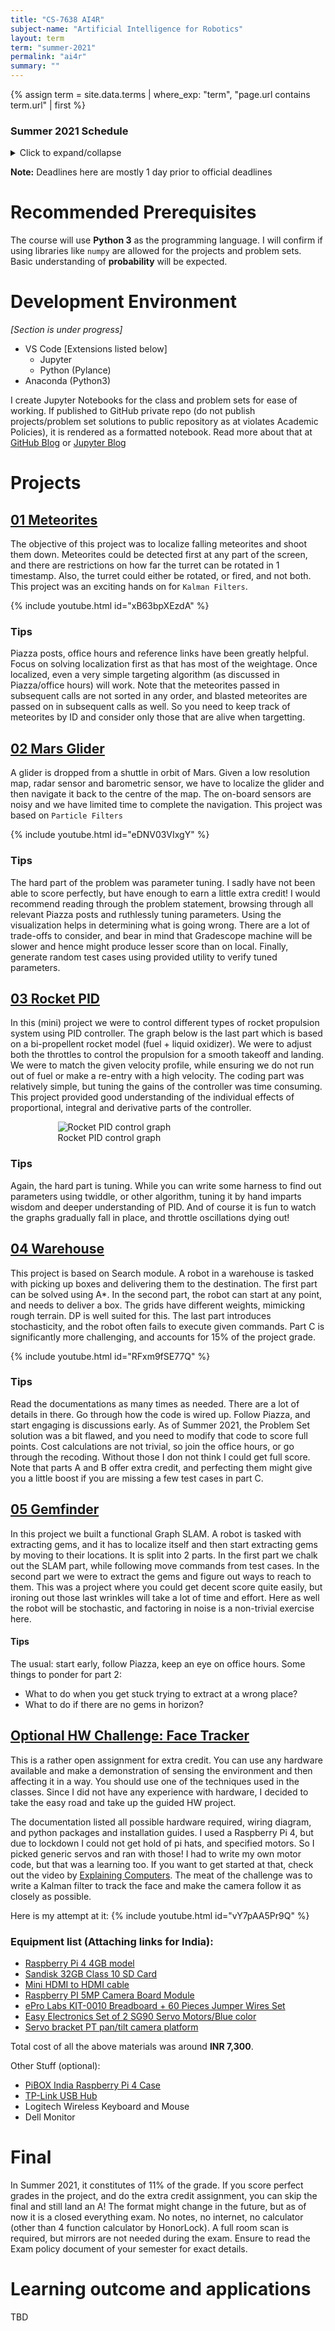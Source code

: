 ```yaml
---
title: "CS-7638 AI4R"
subject-name: "Artificial Intelligence for Robotics"
layout: term
term: "summer-2021"
permalink: "ai4r"
summary: ""
---
```


{% assign term = site.data.terms | where_exp: "term", "page.url contains term.url" | first %}

<div></div>

### Summer 2021 Schedule

<details>
    <summary>Click to expand/collapse</summary>

| Week #     | Deadline    | Name                         |
|:-----------| :---------: | :--------------------------- |
| 1          | 23-May-2021 | 📚 Localization              |
| 1          | 23-May-2021 | 📝 Problem Set 1             |
| 2          | 30-May-2021 | 📚 Kalman Filters            |
| 2          | 30-May-2021 | 📝 Problem Set 2             |
| 2          | 30-May-2021 | 📚 Particle Filters          |
| 2          | 30-May-2021 | 📚 Kinetic Bicycle Model 101 |
| 2          | 30-May-2021 | 📝 Problem Set 3             |
| 3          | 06-Jun-2021 | 💻 Kalman Filter Project     |
| 4          | 13-Jun-2021 | 📚 Search                    |
| 4          | 13-Jun-2021 | 📝 Problem Set 4             |
| 4          | 13-Jun-2021 | 📚 PID Control               |
| 4          | 13-Jun-2021 | 📝 Problem Set 5             |
| 5          | 20-Jun-2021 | 💻 Particle Filter Project   |
| 6          | 27-Jun-2021 | 📚 SLAM                      |
| 6          | 27-Jun-2021 | 📝 Problem Set 6             |
| 7          | 02-Jul-2021 | 💻 PID Mini-Project          |
| 8          | 11-Jul-2021 | 💻 Search Project            |
| 10         | 25-Jul-2021 | 💻 SLAM Project              |
| 11         | 31-Jul-2021 | ✒ Final                      |

 
</details>

**Note:** Deadlines here are mostly 1 day prior to official deadlines

# Recommended Prerequisites
The course will use **Python 3** as the programming language. I will confirm if using libraries like `numpy` are allowed for the projects and problem sets. Basic understanding of **probability** will be expected.

# Development Environment
_[Section is under progress]_
- VS Code [Extensions listed below]
    - Jupyter
    - Python (Pylance)
- Anaconda (Python3)

I create Jupyter Notebooks for the class and problem sets for ease of working. If published to GitHub private repo (do not publish projects/problem set solutions to public repository as at violates Academic Policies), it is rendered as a formatted notebook. Read more about that at [GitHub Blog](https://github.blog/2015-05-07-github-jupyter-notebooks-3/) or [Jupyter Blog](https://blog.jupyter.org/rendering-notebooks-on-github-f7ac8736d686)

# Projects
## [01 Meteorites](#meteorites)
The objective of this project was to localize falling meteorites and shoot them down. Meteorites could be detected first at any part of the screen, and there are restrictions on how far the turret can be rotated in 1 timestamp. Also, the turret could either be rotated, or fired, and not both. This project was an exciting hands on for `Kalman Filters`.

{% include youtube.html id="xB63bpXEzdA" %}

### Tips
Piazza posts, office hours and reference links have been greatly helpful. Focus on solving localization first as that has most of the weightage. Once localized, even a very simple targeting algorithm (as discussed in Piazza/office hours) will work. Note that the meteorites passed in subsequent calls are not sorted in any order, and blasted meteorites are passed on in subsequent calls as well. So you need to keep track of meteorites by ID and consider only those that are alive when targetting.

## [02 Mars Glider](#mars-glider)
A glider is dropped from a shuttle in orbit of Mars. Given a low resolution map, radar sensor and barometric sensor, we have to localize the glider and then navigate it back to the centre of the map. The on-board sensors are noisy and we have limited time to complete the navigation. This project was based on `Particle Filters`

{% include youtube.html id="eDNV03VIxgY" %}

### Tips
The hard part of the problem was parameter tuning. I sadly have not been able to score perfectly, but have enough to earn a little extra credit! I would recommend reading through the problem statement, browsing through all relevant Piazza posts and ruthlessly tuning parameters. Using the visualization helps in determining what is going wrong. There are a lot of trade-offs to consider, and bear in mind that Gradescope machine will be slower and hence might produce lesser score than on local. Finally, generate random test cases using provided utility to verify tuned parameters.

## [03 Rocket PID](rocket-pid)
In this (mini) project we were to control different types of rocket propulsion system using PID controller. The graph below is the last part which is based on a bi-propellent rocket model (fuel + liquid oxidizer). We were to adjust both the throttles to control the propulsion for a smooth takeoff and landing. We were to match the given velocity profile, while ensuring we do not run out of fuel or make a re-entry with a high velocity. The coding part was relatively simple, but tuning the gains of the controller was time consuming. This project provided good understanding of the individual effects of proportional, integral and derivative parts of the controller.
<figure style="margin: auto; display:block; width: 70%">
<img src="assets/images/rocket-pid.png" alt="Rocket PID control graph">
<figcaption>Rocket PID control graph</figcaption>
</figure>

### Tips
Again, the hard part is tuning. While you can write some harness to find out parameters using twiddle, or other algorithm, tuning it by hand imparts wisdom and deeper understanding of PID. And of course it is fun to watch the graphs gradually fall in place, and throttle oscillations dying out!

## [04 Warehouse](#warehouse)
This project is based on Search module. A robot in a warehouse is tasked with picking up boxes and delivering them to the destination. The first part can be solved using A*. In the second part, the robot can start at any point, and needs to deliver a box. The grids have different weights, mimicking rough terrain. DP is well suited for this. The last part introduces stochasticity, and the robot often fails to execute given commands. Part C is significantly more challenging, and accounts for 15% of the project grade.

{% include youtube.html id="RFxm9fSE77Q" %} <!--TODO: Add video -->

### Tips
Read the documentations as many times as needed. There are a lot of details in there. Go through how the code is wired up. Follow Piazza, and start engaging is discussions early. As of Summer 2021, the Problem Set solution was a bit flawed, and you need to modify that code to score full points. Cost calculations are not trivial, so join the office hours, or go through the recoding. Without those I don not think I could get full score. Note that parts A and B offer extra credit, and perfecting them might give you a little boost if you are missing a few test cases in part C.

## [05 Gemfinder](#gemfinder)
In this project we built a functional Graph SLAM. A robot is tasked with extracting gems, and it has to localize itself and then start extracting gems by moving to their locations. It is split into 2 parts. In the first part we chalk out the SLAM part, while following move commands from test cases. In the second part we were to extract the gems and figure out ways to reach to them. This was a project where you could get decent score quite easily, but ironing out those last wrinkles will take a lot of time and effort. Here as well the robot will be stochastic, and factoring in noise is a non-trivial exercise here.

#### Tips
The usual: start early, follow Piazza, keep an eye on office hours. Some things to ponder for part 2:
- What to do when you get stuck trying to extract at a wrong place?
- What to do if there are no gems in horizon?
## [Optional HW Challenge: Face Tracker](#face-tracker)
This is a rather open assignment for extra credit. You can use any hardware available and make a demonstration of sensing the environment and then affecting it in a way. You should use one of the techniques used in the classes. Since I did not have any experience with hardware, I decided to take the easy road and take up the guided HW project.

The documentation listed all possible hardware required, wiring diagram, and python packages and installation guides. I used a Raspberry Pi 4, but due to lockdown I could not get hold of pi hats, and specified motors. So I picked generic servos and ran with those! I had to write my own motor code, but that was a learning too. If you want to get started at that, check out the video by [Explaining Computers](https://www.youtube.com/watch?v=xHDT4CwjUQE). The meat of the challenge was to write a Kalman filter to track the face and make the camera follow it as closely as possible.

Here is my attempt at it:
{% include youtube.html id="vY7pAA5Pr9Q" %}

### Equipment list (Attaching links for India):
*   [Raspberry Pi 4 4GB model](https://www.thingbits.in/products/raspberry-pi-4-model-b-4-gb-ram)
*   [Sandisk 32GB Class 10 SD Card](https://www.thingbits.in/products/sandisk-32gb-class-10-microsd-memory-card-with-noobs)
*   [Mini HDMI to HDMI cable](https://www.thingbits.in/products/micro-hdmi-to-standard-hdmi-cable-for-raspberry-pi-4)
*   [Raspberry PI 5MP Camera Board Module](https://www.amazon.in/gp/product/B00E1GGE40/ref=ppx_yo_dt_b_asin_title_o04_s00?ie=UTF8&psc=1)
*   [ePro Labs KIT-0010 Breadboard + 60 Pieces Jumper Wires Set](https://www.amazon.in/gp/product/B01BLJGS7M/ref=ppx_yo_dt_b_asin_title_o04_s01?ie=UTF8&psc=1)
*   [Easy Electronics Set of 2 SG90 Servo Motors/Blue color](https://www.amazon.in/gp/product/B077TQD1N4/ref=ppx_yo_dt_b_asin_title_o05_s00?ie=UTF8&psc=1)
*   [Servo bracket PT pan/tilt camera platform](https://www.amazon.in/gp/product/B08GG75JD2/ref=ppx_yo_dt_b_asin_title_o03_s00?ie=UTF8&psc=1)

Total cost of all the above materials was around **INR 7,300**.

Other Stuff (optional):
*   [PiBOX India Raspberry Pi 4 Case](https://www.amazon.in/gp/product/B082ZQSHFZ/ref=ppx_yo_dt_b_asin_title_o00_s00?ie=UTF8&psc=1)
*   [TP-Link USB Hub](https://www.amazon.in/gp/product/B00V4BGD00/ref=ppx_yo_dt_b_asin_title_o02_s00?ie=UTF8&psc=1)
*   Logitech Wireless Keyboard and Mouse
*   Dell Monitor

# Final
In Summer 2021, it constitutes of 11% of the grade. If you score perfect grades in the project, and do the extra credit assignment, you can skip the final and still land an A! The format might change in the future, but as of now it is a closed everything exam. No notes, no internet, no calculator (other than 4 function calculator by HonorLock). A full room scan is required, but mirrors are not needed during the exam. Ensure to read the Exam policy document of your semester for exact details.

# Learning outcome and applications
TBD

<!-- # Problem Sets -->
<!-- ## Localization in 2D -->

<!-- # Projects -->
<!-- # Recommended Prerequisites
While computer architecture and C++ are listed as basic prerequisites, having even basic fundamental knowledge is enough to get started. Most of the things required can be picked up during the course. One important thing is to be active on Piazza. From projects to quiz, there are couple of errata, and missing Piazza will be a nightmare. Also, the office hours are not recorded, so need to plan to attend if you are interested. The atmosphere is like a small classroom with a few people and Professor patiently explains and clarifies doubts.

# Project 0 <small>September 7, 2020</small>
Having two monitors or a printout of the instruction will help. You'll need to go through the project document and one or more Piazza posts regarding the same to understand the requirements and avoid confusion. It is not difficult, but definitely draining. You'll need to work on the provided VM, and it is based on Ubuntu 12, so no VS Code (I was heart broken when I discovered it after struggling to set it up for 2 hours). The default RAM, and CPU is less, and can be increased, and network can be enabled as well, but it is highly recommended to not upgrade the Ubuntu (because no one wants to risk getting different results than the one that will be tested upon), or C++ and accompanying libraries. Installing additional software is generally considered safe.

# Projects 1-3 & Midterm <small>November 25, 2020</small>
Projects 1 and 2 are significantly difficult and take time to complete. The disconnect between instructions and clarifications continue. You have to go through the FAQ thread and other student and instructor related follow ups on the project to get a clearer picture of the requirements and help. My partner for project 2 dropped and I had to pull it together at the last moment alone. I strongly recommend running benchmarks with your code changes to get some peace of mind (or the lack thereof). There are a lot of files to submit, so ensure you are not overwriting files from older simulation runs.

Project 3 is pretty much similar with respect to workload and inconsistent instructions. But having a dependable partner turned out to be life saver. The discussions in the group thread with Nolan (instructor) and my partner helped me course-correct my solution.

Midterm was tiring. It had a lot of calculations and by the end of an hour and half, I felt exhausted. I had a few minutes to spare at the end, but felt drained to revise. Of course I did not score above 90, but was not too far behind either. I think practising before the test will help speed up the calculations, and also get you back to the habit of number crunching for two hours straight.

# Final <small>December 19, 2020</small>
You'll get 3 hours to complete the final exam and the syllabus includes content from the midterm. I found the time to be more than generous, but the questions were a little tricky. I was not as prepared as I had hoped, and scored relatively low on the finals. It will take a much deeper knowledge of the coursework and practice to get 90+ in finals. The good news is, if you can score almost perfect marks in the projects, it will boost your grade. Despite my unsatisfactory performance in the final, I managed to bag an A.

# Secrets to success
1. The course is heavily front loaded. Starting at least a week early is recommended. Lagging behind on the week schedule might not be good idea. 
2. Office hours are not recorded. There are only a few people attending and that is a good opportunity to get your doubts cleared directly by the professor. No questions are stupid questions.
3. Stay on top of Piazza posts. There are a lot of errors and clarifications in the problem sets and Projects. Missing important updates from the instructors **will** affect your grade.
4. Run through all the benchmarks for the Projects.
5. Get loads of practice on pen and paper before the midterm and final.

# Learning outcome and applications
## Impacts of branches on code
Conditionals are a part and parcel of our everyday life and we often do not consider the impact of that. With modern multistage CPU pipeline, mispredictions come at a heavy cost. A simple example of this is that operations on a partitioned or sorted array is significantly better as it offers better branch prediction. While most modern compilers and predictors are pretty good at estimating, we should still try to make it simpler for the processor.
## Impacts of premature optimizations
While this point is a little contradicting to my point above, it should be noted that compilers try to make our life easier. While we learn about the internal workings of the processor, compilers too are getting better at producing optimised code. But if we start to manually unroll loops, we might end up introducing a bug or worse confuse the compiler. The first goal should be writing clean code that is easy for *human* to understand. If performance enhancements are required, then we can start tweaking and running benchmarks to confirm if the optimization is actually reaping benefits.
## Many cores and cache coherence
> With many cores, comes many coherence issues.

As multiple cores starts working with the same data, it becomes increasingly difficult to ensure coherence and consistency. Lot of factors have to be taken into account to deal with the problems: cache capacity, correctness, updating memory, bus traffic, cache pollution and so on. In the end, as usual it comes down to trading off something for another.
## Reliability
Disks will fail, datacentres will collapse. Redundancy and error detection are crucial to keep data alive and processing capability alive. The cost and need for dependency deepens on the application - is is a small personal business or a manned space mission? The later will need multiple layers of redundancy and fail-safes to avoid loss of life.

As always, this course covers a lot of exciting topics, and urges one to think when designing a software or hardware system. -->
